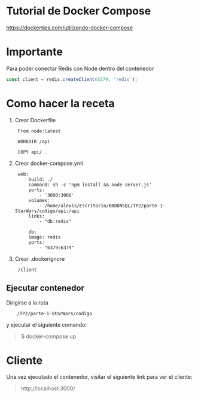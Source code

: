 # Tutorial de Docker Compose

https://dockertips.com/utilizando-docker-compose


# Importante
Para poder conectar Redis con Node dentro del contenedor

```javascript
const client = redis.createClient(6379, 'redis');
```


# Como hacer la receta

1. Crear Dockerfile
    
        From node:latest

        WORKDIR /api

        COPY api/ .

2. Crear docker-compose.yml
    
        web:
            build: ./
            command: sh -c 'npm install && node server.js'
            ports: 
                - '3000:3000'
            volumes:
                - /home/alexis/Escritorio/BBDDNSQL/TP2/parte-1-StarWars/codigo/api:/api
            links:
                - "db:redis"

            db:
            image: redis
            ports:
                - "6379:6379"

3. Crear .dockerignore

        /client

## Ejecutar contenedor

Dirigirse a la ruta

        /TP2/parte-1-StarWars/codigo 

y ejecutar el siguiente comando:

> $ docker-compose up


# Cliente

Una vez ejecutado el contenedor, visitar el siguiente link para ver el cliente:
> http://localhost:3000/
